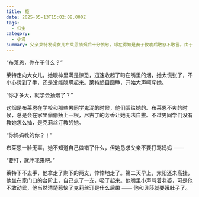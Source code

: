 ```yaml
---
title: 瘾
date: 2025-05-13T15:02:08.000Z
tags:
  - 归尘
category:
  - 小说
summary: 父亲莱特发现女儿布莱恩抽烟后十分愤怒，却在得知是妻子教唆后敢怒不敢言。由于他在家庭中没有经济地位，无法真正管教妻女，最终只能自己点燃香烟，满是无奈与妥协。
---
```

“布莱恩，你在干什么？”

莱特走向大女儿，她眼神里满是惊恐，迅速收起了叼在嘴里的烟，她太慌张了，不小心烫到了手，还是没能隐瞒起来。莱特怒目圆睁，开始大声呵斥她。

“你才多大，就学会抽烟了？”

这烟是布莱恩在学校和那些男同学鬼混的时候，他们赏给她的。布莱恩不爽的时候，总是会在家里偷偷抽上一根，尼古丁的芳香让她无法自拔。不过男同学们没有教她怎么抽，是克莉丝汀教的她。

“你妈妈教的你？！”

布莱恩一脸无辜，她不知道自己做错了什么，但她恳求父亲不要打骂妈妈 ——

“要打，就冲我来吧。”

莱特下不去手，他拿走了剩下的两支，悻悻地走了。第二天早上，太阳还未高挂，他坐在家门口的台阶上，自己点了一支，吸了起来。他嘴里小声骂着老婆，可是他不敢动武，他当然清楚惹恼了克莉丝汀是什么后果 —— 他和贝莎就要饿肚子了。
